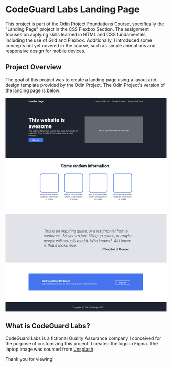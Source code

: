 # CodeGuard Labs Landing Page

This project is part of the [Odin Project](https://theodinproject.com) Foundations Course, specifically the "Landing Page" project in the CSS Flexbox Section. The assignment focuses on applying skills learned in HTML and CSS fundamentals, including the use of Grid and Flexbox. Additionally, I introduced some concepts not yet covered in the course, such as simple animations and responsive design for mobile devices.

## Project Overview

The goal of this project was to create a landing page using a layout and design template provided by the Odin Project. The Odin Project's version of the landing page is below:

![Landing Page Layout Template](img/design-reference.png)

## What is CodeGuard Labs?

CodeGuard Labs is a fictional Quality Assurance company I conceived for the purpose of customizing this project. I created the logo in Figma. The laptop image was sourced from [Unsplash](https://unsplash.com/).

Thank you for viewing!